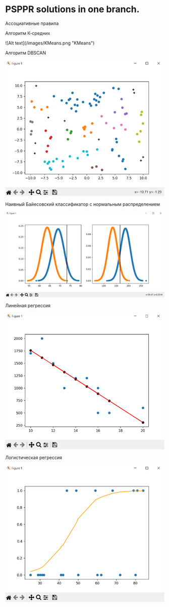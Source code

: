 <h1>PSPPR solutions in one branch.</h1>
<p>Ассоциативные правила<p>
<p>Алгоритм К-средних<p>
![Alt text](/images/KMeans.png "KMeans")
<p>Алгоритм DBSCAN<p>
<img src="images/DBSCAN.png">
<p>Наивный Байесовский
классификатор с нормальным распределением<p>
<img src="images/bayess.png">
<p>Линейная регрессия</p>
<img src="images/linear.png">
<p>Логистическая регрессия</p>
<img src="images/logistic.png">